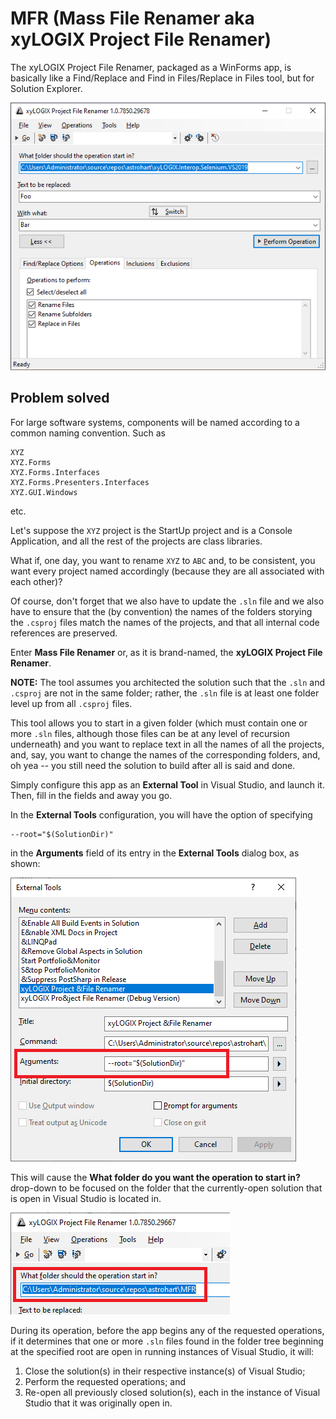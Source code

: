 ﻿# MFR (Mass File Renamer aka xyLOGIX Project File Renamer)

The xyLOGIX Project File Renamer, packaged as a WinForms app, is basically like a Find/Replace and Find in Files/Replace in Files tool, but for Solution Explorer.

![Fig01](fig01.png)

## Problem solved

For large software systems, components will be named according to a common naming convention.  Such as 

```
XYZ
XYZ.Forms
XYZ.Forms.Interfaces
XYZ.Forms.Presenters.Interfaces
XYZ.GUI.Windows
```

etc.

Let's suppose the `XYZ` project is the StartUp project and is a Console Application, and all the rest of the projects are class libraries.

What if, one day, you want to rename `XYZ` to `ABC` and, to be consistent, you want every project named accordingly (because they are all associated with each other)?

Of course, don't forget that we also have to update the `.sln` file and we also have to ensure that the (by convention) the names of the folders storying the `.csproj` files match the names of the projects, and that all internal code references are preserved.

Enter **Mass File Renamer** or, as it is brand-named, the **xyLOGIX Project File Renamer**.

**NOTE:** The tool assumes you architected the solution such that the `.sln` and `.csproj` are not in the same folder; rather, the `.sln` file is at least one folder level up from all `.csproj` files.

This tool allows you to start in a given folder (which must contain one or more `.sln` files, although those files can be at any level of recursion underneath) and you want to replace text in all the names of all the projects, and, say, you want to change the names of the corresponding folders, and, oh yea -- you still need the solution to build after all is said and done.

Simply configure this app as an **External Tool** in Visual Studio, and launch it.  Then, fill in the fields and away you go. 


In the **External Tools** configuration, you will have the option of specifying

```
--root="$(SolutionDir)"
```

in the **Arguments** field of its entry in the **External Tools** dialog box, as shown:

![Fig02](fig02.png)

This will cause the **What folder do you want the operation to start in?** drop-down to be focused on the folder that the currently-open solution that is open in Visual Studio is located in.

![Fig03](fig03.png)

During its operation, before the app begins any of the requested operations, if it determines that one or more `.sln` files found in the folder tree beginning at the specified root are open in running instances of Visual Studio, it will:

1. Close the solution(s) in their respective instance(s) of Visual Studio;
2. Perform the requested operations; and
3. Re-open all previously closed solution(s), each in the instance of Visual Studio that it was originally open in.